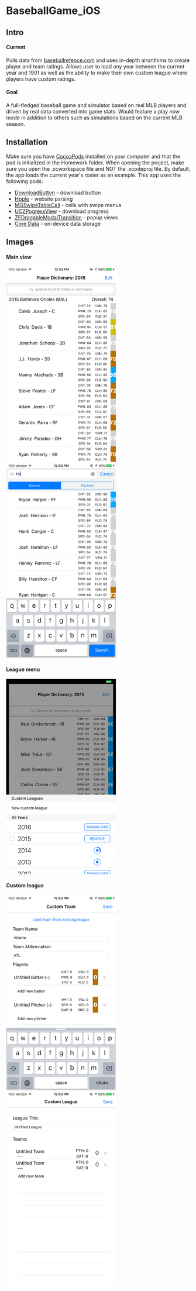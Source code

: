 # BaseballGame_iOS
## Intro
#### Current
Pulls data from [baseballrefence.com](baseballrefence.com) and uses in-depth alrorithims to create player and team ratings. Allows user to load any year between the current year and 1901 as well as the ability to make their own custom league where players have custom ratings.

#### Goal
A full-fledged baseball game and simulator based on real MLB players and driven by real data converted into game stats. Would feature a play now mode in addition to others such as simulations based on the current MLB season.

## Installation
Make sure you have [CocoaPods](https://cocoapods.org) installed on your computer and that the pod is initialized in the Homework folder. When opening the project, make sure you open the .xcworkspace file and NOT the .xcodeproj file. By default, the app loads the current year's roster as an example. This app uses the following pods:
* [DownloadButton]() - download button
* [Hpple]() - website parsing
* [MGSwipeTableCell]() - cells with swipe menus
* [UCZPogressView]() - download progress
* [ZFDragableModalTransition]() - popup views
* [Core Data]() - on-device data storage

## Images
#### Main view
<img src="./Screenshots/Main.png" alt="Drawing" width="300 px"/>
<img src="./Screenshots/MainSearch.png" alt="Drawing" width="300 px"/>

#### League menu
<img src="./Screenshots/Menu.png" alt="Drawing" width="300 px"/>

#### Custom league
<img src="./Screenshots/Custom1.png" alt="Drawing" width="300 px"/>
<img src="./Screenshots/Custom2.png" alt="Drawing" width="300 px"/>
